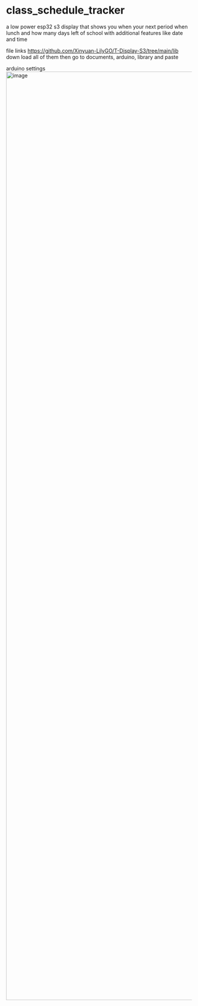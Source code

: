 # class_schedule_tracker
a low power esp32 s3 display that shows you when your next period when lunch and how many days left of school with additional features like date and time


file links 
https://github.com/Xinyuan-LilyGO/T-Display-S3/tree/main/lib down load all of them then go to documents, arduino, library and paste

arduino settings
<img width="1680" height="2512" alt="image" src="https://github.com/user-attachments/assets/6db91feb-529f-4e36-b68f-c07f709b7230" />
